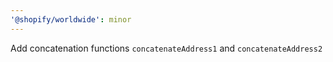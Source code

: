 ```yaml
---
'@shopify/worldwide': minor
---
```


Add concatenation functions `concatenateAddress1` and `concatenateAddress2`
